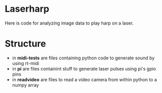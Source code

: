 Laserharp
===
Here is code for analyzing image data to play harp on a laser.


# Structure
 * in **midi-tests** are files containing python code to generate sound by using rt-midi
 * in **pi** are files containint stuff to generate laser pulses using pi's gpio pins
 * in **readvideo** are files to read a video camera from within python to a numpy array


